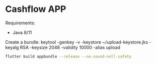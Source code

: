 # Cashflow APP

Requirements:
   - Java 8/11

Create a bundle:
  keytool -genkey -v -keystore ~/upload-keystore.jks -keyalg RSA -keysize 2048 -validity 10000 -alias upload

```bash
flutter build appbundle --release --no-sound-null-safety
```